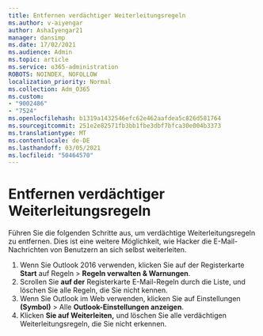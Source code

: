 ```yaml
---
title: Entfernen verdächtiger Weiterleitungsregeln
ms.author: v-aiyengar
author: AshaIyengar21
manager: dansimp
ms.date: 17/02/2021
ms.audience: Admin
ms.topic: article
ms.service: o365-administration
ROBOTS: NOINDEX, NOFOLLOW
localization_priority: Normal
ms.collection: Adm_O365
ms.custom:
- "9002486"
- "7524"
ms.openlocfilehash: b1319a1432546efc62e462aafdea5c826d581764
ms.sourcegitcommit: 251e2e82571fb3bb1fbe3dbf7bfca30e004b3373
ms.translationtype: MT
ms.contentlocale: de-DE
ms.lasthandoff: 03/05/2021
ms.locfileid: "50464570"
---
```

# <a name="remove-suspicious-forwarding-rules"></a>Entfernen verdächtiger Weiterleitungsregeln

Führen Sie die folgenden Schritte aus, um verdächtige Weiterleitungsregeln zu entfernen. Dies ist eine weitere Möglichkeit, wie Hacker die E-Mail-Nachrichten von Benutzern an sich selbst weiterleiten.

1. Wenn Sie Outlook 2016 verwenden, klicken Sie auf der Registerkarte **Start** auf Regeln  >  **Regeln verwalten & Warnungen**. 
1. Scrollen Sie **auf der** Registerkarte E-Mail-Regeln durch die Liste, und löschen Sie alle Regeln, die Sie nicht kennen.
1. Wenn Sie Outlook im Web verwenden, klicken Sie auf Einstellungen **(Symbol)** > Alle **Outlook-Einstellungen anzeigen**.
1. Klicken **Sie auf Weiterleiten,** und löschen Sie alle verdächtigen Weiterleitungsregeln, die Sie nicht erkennen.
